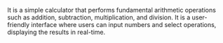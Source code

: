 It is a simple calculator that performs fundamental arithmetic operations such as addition, subtraction, multiplication, and division. 
It is a user-friendly interface where users can input numbers and select operations, displaying the results in real-time.
